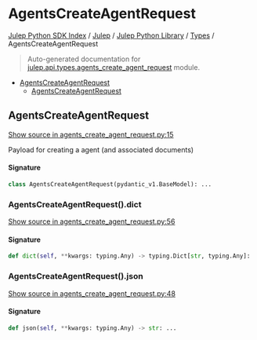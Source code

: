 # AgentsCreateAgentRequest

[Julep Python SDK Index](../../../README.md#julep-python-sdk-index) / [Julep](../../index.md#julep) / [Julep Python Library](../index.md#julep-python-library) / [Types](./index.md#types) / AgentsCreateAgentRequest

> Auto-generated documentation for [julep.api.types.agents_create_agent_request](../../../../../../../julep/api/types/agents_create_agent_request.py) module.

- [AgentsCreateAgentRequest](#agentscreateagentrequest)
  - [AgentsCreateAgentRequest](#agentscreateagentrequest-1)

## AgentsCreateAgentRequest

[Show source in agents_create_agent_request.py:15](../../../../../../../julep/api/types/agents_create_agent_request.py#L15)

Payload for creating a agent (and associated documents)

#### Signature

```python
class AgentsCreateAgentRequest(pydantic_v1.BaseModel): ...
```

### AgentsCreateAgentRequest().dict

[Show source in agents_create_agent_request.py:56](../../../../../../../julep/api/types/agents_create_agent_request.py#L56)

#### Signature

```python
def dict(self, **kwargs: typing.Any) -> typing.Dict[str, typing.Any]: ...
```

### AgentsCreateAgentRequest().json

[Show source in agents_create_agent_request.py:48](../../../../../../../julep/api/types/agents_create_agent_request.py#L48)

#### Signature

```python
def json(self, **kwargs: typing.Any) -> str: ...
```